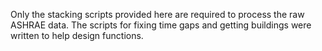 Only the stacking scripts provided here are required to process the raw ASHRAE data. The scripts for fixing time gaps and getting buildings were written to help design functions.

